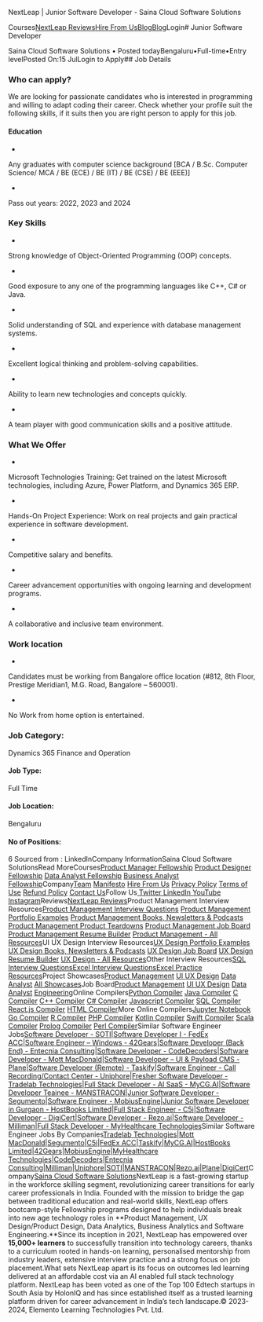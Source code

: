 NextLeap | Junior Software Developer - Saina Cloud Software Solutions

Courses[NextLeap Reviews](/reviews)[Hire From Us](/for-companies)[Blog](https://nextleap.app/blog/)[Blog](https://nextleap.app/blog/)Login# Junior Software Developer

Saina Cloud Software Solutions • Posted todayBengaluru•Full-time•Entry levelPosted On:15 JulLogin to Apply## Job Details

### Who can apply?

We are looking for passionate candidates who is interested in programming and willing to adapt coding their career. Check whether your profile suit the following skills, if it suits then you are right person to apply for this job.
#### Education

- 
Any graduates with computer science background [BCA / B.Sc. Computer Science/ MCA / BE (ECE) / BE (IT) / BE (CSE) / BE (EEE)]

- 
Pass out years: 2022, 2023 and 2024

### Key Skills

- 
Strong knowledge of Object-Oriented Programming (OOP) concepts.

- 
Good exposure to any one of the programming languages like C++, C# or Java.

- 
Solid understanding of SQL and experience with database management systems.

- 
Excellent logical thinking and problem-solving capabilities.

- 
Ability to learn new technologies and concepts quickly.

- 
A team player with good communication skills and a positive attitude.

### What We Offer

- 
Microsoft Technologies Training: Get trained on the latest Microsoft technologies, including Azure, Power Platform, and Dynamics 365 ERP.

- 
Hands-On Project Experience: Work on real projects and gain practical experience in software development.

- 
Competitive salary and benefits.

- 
Career advancement opportunities with ongoing learning and development programs.

- 
A collaborative and inclusive team environment.

### Work location

- 
Candidates must be working from Bangalore office location (#812, 8th Floor, Prestige Meridian1, M.G. Road, Bangalore – 560001).

- 
No Work from home option is entertained.

### Job Category:

Dynamics 365 Finance and Operation
#### Job Type:

Full Time
#### Job Location:

Bengaluru
#### No of Positions:

6
Sourced from : LinkedInCompany InformationSaina Cloud Software SolutionsRead MoreCourses[Product Manager Fellowship](/course/product-management-course) [Product Designer Fellowship](/course/ui-ux-design-course) [Data Analyst Fellowship](/course/data-analyst-course) [Business Analyst Fellowship](/course/business-analyst-course)Company[Team](/about-us) [Manifesto](/manifesto) [Hire From Us](/for-companies) [Privacy Policy](/policy/privacy-policy) [Terms of Use](/policy/tos) [Refund Policy](/policy/refund-policy) [Contact Us](/contact-us)Follow Us[ Twitter ](https://twitter.com/yournextleap)[ LinkedIn ](https://www.linkedin.com/company/your-nextleap)[ YouTube ](https://www.youtube.com/c/NextLeap)[ Instagram](https://www.instagram.com/yournextleap/)Reviews[NextLeap Reviews](/reviews)Product Management Interview Resources[Product Management Interview Questions](/interview-preparation/product-management/questions) [Product Management Portfolio Examples](/portfolios/product-management/examples) [Product Management Books, Newsletters & Podcasts](/interview-preparation/product-management/books) [Product Management Product Teardowns](/portfolios/product-management/teardowns) [Product Management Job Board](/jobs/product-management) [Product Management Resume Builder](/resume/product-management/dashboard) [Product Management - All Resources](/interview-preparation/product-management)UI UX Design Interview Resources[UX Design Portfolio Examples](/portfolios/ui-ux-design/examples) [UX Design Books, Newsletters & Podcasts](/interview-preparation/ui-ux-design/books) [UX Design Job Board](/jobs/ui-ux-design) [UX Design Resume Builder](/resume/ui-ux-design/dashboard) [UX Design - All Resources](/interview-preparation/ui-ux-design)Other Interview Resources[SQL Interview Questions](/interview-preparation/sql/questions)[Excel Interview Questions](/interview-preparation/excel/questions)[Excel Practice Resources](/interview-preparation/excel/practice-online)Project Showcases[Product Management](/product-management-course/showcase/fshuxjajd7lxrqoe0m) [UI UX Design](/ui-ux-design-course/showcase/fsfy9wwx90sp8y5odl) [Data Analyst](/data-analyst-course/showcase/fsda0xz04ue0d6ks7x) [All Showcases](/showcase)Job Board[Product Management](/jobs/product-management) [UI UX Design](/jobs/ui-ux-design) [Data Analyst](/jobs/data-analyst) [Engineering](/jobs/engineering)Online Compilers[Python Compiler](/online-compiler/python-programming) [Java Compiler](/online-compiler/java-programming) [C Compiler](/online-compiler/c-programming) [C++ Compiler](/online-compiler/cpp-programming) [C# Compiler](/online-compiler/csharp-programming) [Javascript Compiler](/online-compiler/javascript-programming) [SQL Compiler](/online-compiler/sql-programming) [React.js Compiler](/online-compiler/reactjs-programming) [HTML Compiler](/online-compiler/html-programming)More Online Compilers[Jupyter Notebook](/online-compiler/jupyter-notebook) [Go Compiler](/online-compiler/go-programming) [R Compiler](/online-compiler/r-programming) [PHP Compiler](/online-compiler/php-programming) [Kotlin Compiler](/online-compiler/kotlin-programming) [Swift Compiler](/online-compiler/swift-programming) [Scala Compiler](/online-compiler/scala-programming) [Prolog Compiler](/online-compiler/prolog-programming) [Perl Compiler](/online-compiler/perl-programming)Similar Software Engineer Jobs[Software Developer - SOTI](/jobs/engineering/software-developer-soti/mnnifvh7)|[Software Developer I - FedEx ACC](/jobs/engineering/software-developer-i-fedex-acc/yc5hr8f8)|[Software Engineer – Windows - 42Gears](/jobs/engineering/software-engineer-windows-42gears/z4p5qnvp)|[Software Developer (Back End) - Entecnia Consulting](/jobs/engineering/software-developer-back-end-entecnia-consulting/stdp6h3z)|[Software Developer - CodeDecoders](/jobs/engineering/software-developer-codedecoders/17c1asy9)|[Software Developer - Mott MacDonald](/jobs/engineering/software-developer-mott-macdonald/9ew11wj8)|[Software Developer – UI & Payload CMS - Plane](/jobs/engineering/software-developer-ui-amp-payload-cms-plane/ldh24cwx)|[Software Developer (Remote) - Taskify](/jobs/engineering/software-developer-remote-taskify/mlrlzpnx)|[Software Engineer - Call Recording/Contact Center - Uniphore](/jobs/engineering/software-engineer-call-recordingcontact-center-uniphore/wc2yd5g3)|[Fresher Software Developer - Tradelab Technologies](/jobs/engineering/fresher-software-developer-tradelab-technologies/dmhfe37q)|[Full Stack Developer - AI SaaS - MyCG.AI](/jobs/engineering/full-stack-developer-ai-saas-mycgai/5gix5fpn)|[Software Developer Teainee - MANSTRACON](/jobs/engineering/software-developer-teainee-manstracon/9y433cyt)|[Junior Software Developer - Segumento](/jobs/engineering/junior-software-developer-segumento/xxv6d6xt)|[Software Engineer - MobiusEngine](/jobs/engineering/software-engineer-mobiusengine/ppmw5cys)|[Junior Software Developer in Gurgaon - HostBooks Limited](/jobs/engineering/junior-software-developer-in-gurgaon-hostbooks-limited/fkrgaxrm)|[Full Stack Engineer - C5i](/jobs/engineering/full-stack-engineer-c5i/wveam51b)|[Software Developer - DigiCert](/jobs/engineering/software-developer-digicert/ujkmgk1u)|[Software Developer - Rezo.ai](/jobs/engineering/software-developer-rezoai/8k9212ay)|[Software Developer - Milliman](/jobs/engineering/software-developer-milliman/j1sdftup)|[Full Stack Developer - MyHealthcare Technologies](/jobs/engineering/full-stack-developer-myhealthcare-technologies/q6q9iilb)Similar Software Engineer Jobs By Companies[Tradelab Technologies](/company/tradelab-technologies)|[Mott MacDonald](/company/mott-macdonald)|[Segumento](/company/segumento)|[C5i](/company/c5i)|[FedEx ACC](/company/fedex-acc)|[Taskify](/company/taskify)|[MyCG.AI](/company/mycg-ai)|[HostBooks Limited](/company/hostbooks-limited)|[42Gears](/company/42gears)|[MobiusEngine](/company/mobiusengine)|[MyHealthcare Technologies](/company/myhealthcare-technologies)|[CodeDecoders](/company/codedecoders)|[Entecnia Consulting](/company/entecnia-consulting)|[Milliman](/company/milliman)|[Uniphore](/company/uniphore)|[SOTI](/company/soti)|[MANSTRACON](/company/manstracon)|[Rezo.ai](/company/rezo-ai)|[Plane](/company/plane)|[DigiCert](/company/digicert)Company[Saina Cloud Software Solutions](/company/saina-cloud-software-solutions)NextLeap is a fast-growing startup in the workforce skilling segment, revolutionizing career transitions for early career professionals in India. Founded with the mission to bridge the gap between traditional education and real-world skills, NextLeap offers bootcamp-style Fellowship programs designed to help individuals break into new age technology roles in **Product Management, UX Design/Product Design, Data Analytics, Business Analytics and Software Engineering.**Since its inception in 2021, NextLeap has empowered over **15,000+ learners** to successfully transition into technology careers, thanks to a curriculum rooted in hands-on learning, personalised mentorship from industry leaders, extensive interview practice and a strong focus on job placement.What sets NextLeap apart is its focus on outcomes led learning delivered at an affordable cost via an AI enabled full stack technology platform. NextLeap has been voted as one of the Top 100 Edtech startups in South Asia by HolonIQ and has since established itself as a trusted learning platform driven for career advancement in India’s tech landscape.© 2023-2024, Elemento Learning Technologies Pvt. Ltd.